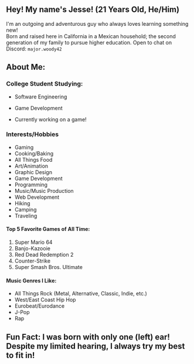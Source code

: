 ## Hey! My name's Jesse! (21 Years Old, He/Him)
I'm an outgoing and adventurous guy who always loves learning something new! <br>
Born and raised here in California in a Mexican household; the second generation of my family to pursue higher education.
Open to chat on Discord: `major.woody42`

## About Me:
### College Student Studying:
- Software Engineering
- Game Development

- Currently working on a game!

### Interests/Hobbies
- Gaming
- Cooking/Baking
- All Things Food
- Art/Animation
- Graphic Design
- Game Development
- Programming
- Music/Music Production
- Web Development
- Hiking
- Camping
- Traveling

#### Top 5 Favorite Games of All Time:
1. Super Mario 64
2. Banjo-Kazooie
3. Red Dead Redemption 2
4. Counter-Strike
5. Super Smash Bros. Ultimate

#### Music Genres I Like:
- All Things Rock (Metal, Alternative, Classic, Indie, etc.)
- West/East Coast Hip Hop
- Eurobeat/Eurodance
- J-Pop
- Rap

## Fun Fact: I was born with only one (left) ear! Despite my limited hearing, I always try my best to fit in!
